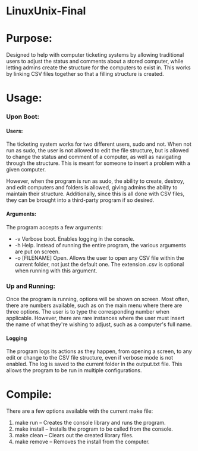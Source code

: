 # LinuxUnix-Final
 <h1>Purpose:</h1>
<p>Designed to help with computer ticketing systems by allowing traditional users to adjust the 
	status and comments about a stored computer, while letting admins create the structure for 
	the computers to exist in. This works by linking CSV files together so that a filling 
	structure is created.</p>
	
<h1>Usage:</h1>
<h3>Upon Boot:</h3>
<h4>Users:</h4>
<p>The ticketing system works for two different users, sudo and not. When not run as sudo, the
	user is not allowed to edit the file structure, but is allowed to change the status and comment
	of a computer, as well as navigating through the structure. This is meant for someone to insert
	a problem with a given computer.</p>
<p>However, when the program is run as sudo, the ability to create, destroy, and edit computers and
	folders is allowed, giving admins the ability to maintain their structure. Additionally, since
	this is all done with CSV files, they can be brought into a third-party program if so desired.</p>
<h4>Arguments:</h4>
<p>The program accepts a few arguments:</p>
<ul>
	<li>-v               Verbose boot. Enables logging in the console.</li>
	<li>-h               Help. Instead of running the entire program, the various arguments are put on screen.</li>
	<li>-o [FILENAME]    Open. Allows the user to open any CSV file within the current folder, not just the default one. The extension .csv is optional when running with this argument. </li>
</ul>
<h3>Up and Running:</h3>
<p>Once the program is running, options will be shown on screen. Most often, there are numbers 
	available, such as on the main menu where there are three options. The user is to type the 
	corresponding number when applicable. However, there are rare instances where the user must 
	insert the name of what they're wishing to adjust, such as a computer's full name.</p>
	
<h4>Logging</h4>
<p>The program logs its actions as they happen, from opening a screen, to any edit or change to the 
	CSV file structure, even if verbose mode is not enabled. The log is saved to the current folder
	in the output.txt file. This allows the program to be run in multiple configurations.</p>
	
<h1>Compile:</h1>
<p>There are a few options available with the current make file:</p >
<ol>
	<li>make run – Creates the console library and runs the program. </li>
	<li>make install – Installs the program to be called from the console.</li>
	<li>make clean – Clears out the created library files.</li>
	<li>make remove – Removes the install from the computer.</li>
</ol>
